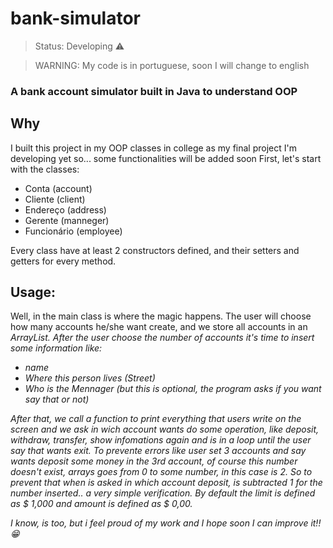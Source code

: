 # bank-simulator

> Status: Developing ⚠️

> WARNING: My code is in portuguese, soon I will change to english

### A bank account simulator built in Java to understand OOP

## Why

I built this project in my OOP classes in college as my final project
I'm developing yet so... some functionalities will be added soon
First, let's start with the classes:

+ Conta (account)
+ Cliente (client)
+ Endereço (address)
+ Gerente (manneger)
+ Funcionário (employee) 

Every class have at least 2 constructors defined, and their setters and getters for every
method. 

## Usage:

Well, in the main class is where the magic happens.
The user will choose how many accounts he/she want create, and we store all accounts in
an <i>ArrayList<i>. After the user choose the number of accounts it's time to
 insert some information like:
  + name
  + Where this person lives (Street)
  + Who is the Mennager (but this is optional, the program asks if you want say that or not)

After that, we call a function to print everything that users write on the screen
and we ask in wich account wants do some operation, like deposit, withdraw, transfer, show infomations again and is in a loop
until the user say that wants exit. To prevente errors like user set 3 accounts and say wants deposit some money in the 3rd
account, of course this number doesn't exist, arrays goes from 0 to some number, in this case is 2. So to prevent that
when is asked in which account deposit, is subtracted 1 for the number inserted.. a very simple verification.
By default the <i>limit<i> is defined as $ 1,000 and <i>amount<i> is defined as $ 0,00.

I know, is too, but i feel proud of my work and I hope soon I can improve it!! 😁
